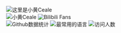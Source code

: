 <img src="https://readme-typing-svg.demolab.com?font=Noto+Serif+SC&weight=900&size=28&pause=1000&vCenter=true&random=false&width=435&height=35&lines=%E8%BF%99%E9%87%8C%E6%98%AF%E5%B0%8F%E9%BB%84Ceale%EF%BC%81;%E7%B7%92%E5%B1%B1%E3%81%BE%E3%81%B2%E3%82%8D%EF%BC%81" alt="这里是小黄Ceale"/>
<div>
<img src="https://img.shields.io/badge/%E5%B0%8F%E9%BB%84-Ceale-green?style=for-the-badge" alt="小黄Ceale">
<img src="https://img.shields.io/badge/dynamic/json?url=https%3A%2F%2Fapi.bilibili.com%2Fx%2Frelation%2Fstat%3Fvmid%3D396162635&query=%24.data.follower&suffix=%20fans&style=for-the-badge&logo=bilibili&label=Bilibili&labelColor=fafafa&color=00A1D6" alt="Bilibili Fans">
</div>


<img src="https://github-readme-stats.vercel.app/api?username=XiaohCeale&theme=shadow_green&show_icons=true&locale=cn" alt="Github数据统计">
<img src="https://github-readme-stats.vercel.app/api/top-langs/?username=XiaohCeale&layout=compact&locale=cn" alt="最常用的语言">
<img src="https://count.getloli.com/get/@XiaohCeale" alt="访问人数" />
